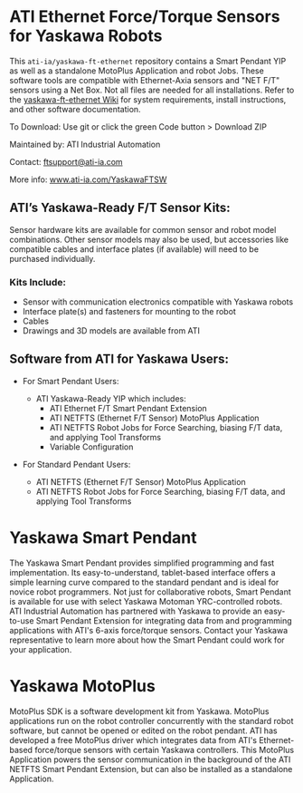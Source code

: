 # ATI Ethernet Force/Torque Sensors for Yaskawa Robots
This `ati-ia/yaskawa-ft-ethernet` repository contains a Smart Pendant YIP as well as a standalone MotoPlus Application and robot Jobs. These software tools are compatible with Ethernet-Axia sensors and "NET F/T" sensors using a Net Box.  Not all files are needed for all installations. Refer to the [yaskawa-ft-ethernet Wiki](https://github.com/ati-ia/yaskawa-ft-ethernet/wiki) for system requirements, install instructions, and other software documentation.

To Download: Use git or click the green Code button > Download ZIP 

Maintained by: ATI Industrial Automation

Contact: ftsupport@ati-ia.com

More info: www.ati-ia.com/YaskawaFTSW 

## ATI’s Yaskawa-Ready F/T Sensor Kits:
Sensor hardware kits are available for common sensor and robot model combinations. Other sensor models may also be used, but accessories like compatible cables and interface plates (if available) will need to be purchased individually.
### Kits Include:
  - Sensor with communication electronics compatible with Yaskawa robots
  - Interface plate(s) and fasteners for mounting to the robot
  - Cables
  - Drawings and 3D models are available from ATI
## Software from ATI for Yaskawa Users:
  - For Smart Pendant Users:
    - ATI Yaskawa-Ready YIP which includes:
      - ATI Ethernet F/T Smart Pendant Extension
      - ATI NETFTS (Ethernet F/T Sensor) MotoPlus Application
      - ATI NETFTS Robot Jobs for Force Searching, biasing F/T data, and applying Tool Transforms
      - Variable Configuration

  - For Standard Pendant Users:
    - ATI NETFTS (Ethernet F/T Sensor) MotoPlus Application
    - ATI NETFTS Robot Jobs for Force Searching, biasing F/T data, and applying Tool Transforms

# Yaskawa Smart Pendant
The Yaskawa Smart Pendant provides simplified programming and fast implementation. Its easy-to-understand, tablet-based interface offers a simple learning curve compared to the standard pendant and is ideal for novice robot programmers. Not just for collaborative robots, Smart Pendant is available for use with select Yaskawa Motoman YRC-controlled robots. ATI Industrial Automation has partnered with Yaskawa to provide an easy-to-use Smart Pendant Extension for integrating data from and programming applications with ATI's 6-axis force/torque sensors. Contact your Yaskawa representative to learn more about how the Smart Pendant could work for your application.

# Yaskawa MotoPlus
MotoPlus SDK is a software development kit from Yaskawa. MotoPlus applications run on the robot controller concurrently with the standard robot software, but cannot be opened or edited on the robot pendant. ATI has developed a free MotoPlus driver which integrates data from ATI's Ethernet-based force/torque sensors with certain Yaskawa controllers. This MotoPlus Application powers the sensor communication in the background of the ATI NETFTS Smart Pendant Extension, but can also be installed as a standalone Application.
